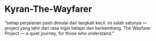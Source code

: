 # Kyran-The-Wayfarer
“setiap perjalanan pasti dimulai dari langkah kecil. ini salah satunya — project yang lahir dari rasa ingin belajar dan berkembang.  The Wayfarer Project — a quiet journey, for those who understand.”
